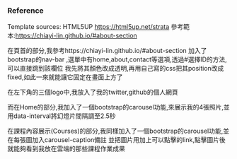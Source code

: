 ### Reference 
  Template sources: HTML5UP 
    https://html5up.net/strata
  參考範本:https://chiayi-lin.github.io/#about-section
  
 在頁首的部分,我參考https://chiayi-lin.github.io/#about-section 加入了bootstrap的nav-bar
 ,選單中有home,about,contact等選項,透過#選擇ID的方法,可以直接跳到該欄位
 我先將其顏色改成透明,再用自己寫的css把其position改成fixed,如此一來就能讓它固定在畫面上方了
 
 在左下角的三個logo中,我放入了我的twitter,github的個人網頁
 
而在Home的部分,我加入了一個bootstrap的carousel功能,來展示我的4張照片,並用data-interval將幻燈片間隔調至2.5秒
 
在課程內容展示(Courses)的部分,我同樣加入了一個bootstrap的carousel功能,並在每張圖加入carousel-caption備註
  並把圖片用<a>加上可以點擊的link,點擊圖片後就能夠看到我放在雲端的那些課程作業成果


